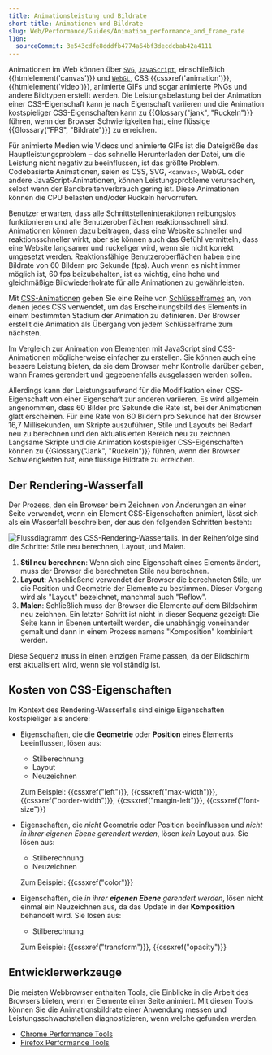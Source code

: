 ```yaml
---
title: Animationsleistung und Bildrate
short-title: Animationen und Bildrate
slug: Web/Performance/Guides/Animation_performance_and_frame_rate
l10n:
  sourceCommit: 3e543cdfe8dddfb4774a64bf3decdcbab42a4111
---
```


Animationen im Web können über [`SVG`](/de/docs/Web/API/SVGAnimationElement), [`JavaScript`](/de/docs/Web/API/Window/requestAnimationFrame), einschließlich {{htmlelement('canvas')}} und [`WebGL`](/de/docs/Web/API/WebGL_API), CSS {{cssxref('animation')}}, {{htmlelement('video')}}, animierte GIFs und sogar animierte PNGs und andere Bildtypen erstellt werden. Die Leistungsbelastung bei der Animation einer CSS-Eigenschaft kann je nach Eigenschaft variieren und die Animation kostspieliger CSS-Eigenschaften kann zu {{Glossary("jank", "Ruckeln")}} führen, wenn der Browser Schwierigkeiten hat, eine flüssige {{Glossary("FPS", "Bildrate")}} zu erreichen.

Für animierte Medien wie Videos und animierte GIFs ist die Dateigröße das Hauptleistungsproblem – das schnelle Herunterladen der Datei, um die Leistung nicht negativ zu beeinflussen, ist das größte Problem. Codebasierte Animationen, seien es CSS, SVG, `<canvas>`, WebGL oder andere JavaScript-Animationen, können Leistungsprobleme verursachen, selbst wenn der Bandbreitenverbrauch gering ist. Diese Animationen können die CPU belasten und/oder Ruckeln hervorrufen.

Benutzer erwarten, dass alle Schnittstelleninteraktionen reibungslos funktionieren und alle Benutzeroberflächen reaktionsschnell sind. Animationen können dazu beitragen, dass eine Website schneller und reaktionsschneller wirkt, aber sie können auch das Gefühl vermitteln, dass eine Website langsamer und ruckeliger wird, wenn sie nicht korrekt umgesetzt werden. Reaktionsfähige Benutzeroberflächen haben eine Bildrate von 60 Bildern pro Sekunde (fps). Auch wenn es nicht immer möglich ist, 60 fps beizubehalten, ist es wichtig, eine hohe und gleichmäßige Bildwiederholrate für alle Animationen zu gewährleisten.

Mit [CSS-Animationen](/de/docs/Web/CSS/CSS_animations/Using_CSS_animations) geben Sie eine Reihe von [Schlüsselframes](/de/docs/Web/CSS/@keyframes) an, von denen jedes CSS verwendet, um das Erscheinungsbild des Elements in einem bestimmten Stadium der Animation zu definieren. Der Browser erstellt die Animation als Übergang von jedem Schlüsselframe zum nächsten.

Im Vergleich zur Animation von Elementen mit JavaScript sind CSS-Animationen möglicherweise einfacher zu erstellen. Sie können auch eine bessere Leistung bieten, da sie dem Browser mehr Kontrolle darüber geben, wann Frames gerendert und gegebenenfalls ausgelassen werden sollen.

Allerdings kann der Leistungsaufwand für die Modifikation einer CSS-Eigenschaft von einer Eigenschaft zur anderen variieren. Es wird allgemein angenommen, dass 60 Bilder pro Sekunde die Rate ist, bei der Animationen glatt erscheinen. Für eine Rate von 60 Bildern pro Sekunde hat der Browser 16,7 Millisekunden, um Skripte auszuführen, Stile und Layouts bei Bedarf neu zu berechnen und den aktualisierten Bereich neu zu zeichnen. Langsame Skripte und die Animation kostspieliger CSS-Eigenschaften können zu {{Glossary("Jank", "Ruckeln")}} führen, wenn der Browser Schwierigkeiten hat, eine flüssige Bildrate zu erreichen.

## Der Rendering-Wasserfall

Der Prozess, den ein Browser beim Zeichnen von Änderungen an einer Seite verwendet, wenn ein Element CSS-Eigenschaften animiert, lässt sich als ein Wasserfall beschreiben, der aus den folgenden Schritten besteht:

![Flussdiagramm des CSS-Rendering-Wasserfalls. In der Reihenfolge sind die Schritte: Stile neu berechnen, Layout, und Malen.](css-rendering-waterfall.png)

1. **Stil neu berechnen**: Wenn sich eine Eigenschaft eines Elements ändert, muss der Browser die berechneten Stile neu berechnen.
2. **Layout**: Anschließend verwendet der Browser die berechneten Stile, um die Position und Geometrie der Elemente zu bestimmen. Dieser Vorgang wird als "Layout" bezeichnet, manchmal auch "Reflow".
3. **Malen**: Schließlich muss der Browser die Elemente auf dem Bildschirm neu zeichnen. Ein letzter Schritt ist nicht in dieser Sequenz gezeigt: Die Seite kann in Ebenen unterteilt werden, die unabhängig voneinander gemalt und dann in einem Prozess namens "Komposition" kombiniert werden.

Diese Sequenz muss in einen einzigen Frame passen, da der Bildschirm erst aktualisiert wird, wenn sie vollständig ist.

## Kosten von CSS-Eigenschaften

Im Kontext des Rendering-Wasserfalls sind einige Eigenschaften kostspieliger als andere:

- Eigenschaften, die die **Geometrie** oder **Position** eines Elements beeinflussen, lösen aus:

  - Stilberechnung
  - Layout
  - Neuzeichnen

  Zum Beispiel: {{cssxref("left")}}, {{cssxref("max-width")}}, {{cssxref("border-width")}}, {{cssxref("margin-left")}}, {{cssxref("font-size")}}

- Eigenschaften, die _nicht_ Geometrie oder Position beeinflussen und _nicht in ihrer eigenen Ebene gerendert werden_, lösen _kein_ Layout aus. Sie lösen aus:

  - Stilberechnung
  - Neuzeichnen

  Zum Beispiel: {{cssxref("color")}}

- Eigenschaften, die _in ihrer **eigenen Ebene** gerendert werden_, lösen nicht einmal ein Neuzeichnen aus, da das Update in der **Komposition** behandelt wird. Sie lösen aus:

  - Stilberechnung

  Zum Beispiel: {{cssxref("transform")}}, {{cssxref("opacity")}}

## Entwicklerwerkzeuge

Die meisten Webbrowser enthalten Tools, die Einblicke in die Arbeit des Browsers bieten, wenn er Elemente einer Seite animiert. Mit diesen Tools können Sie die Animationsbildrate einer Anwendung messen und Leistungsschwachstellen diagnostizieren, wenn welche gefunden werden.

- [Chrome Performance Tools](https://developer.chrome.com/docs/devtools/#performance)
- [Firefox Performance Tools](https://firefox-source-docs.mozilla.org/devtools-user/performance/)
